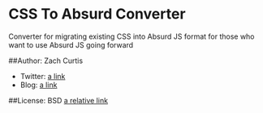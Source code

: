 CSS To Absurd Converter
======================

Converter for migrating existing CSS into Absurd JS format for those who want to use Absurd JS going forward

##Author:
Zach Curtis
* Twitter: [a link](https://twitter.com/zachariahCurtis "@zachariahCurtis")
* Blog: [a link](http://zachariahtimothy.wordpress.com "zachariahtimothy.wordpress.com")

##License:
BSD [a relative link](LICENSE)


